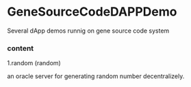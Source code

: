 # GeneSourceCodeDAPPDemo
Several dApp demos runnig on gene source code system

### content
1.random (random)

an oracle server for generating random number decentralizely.
